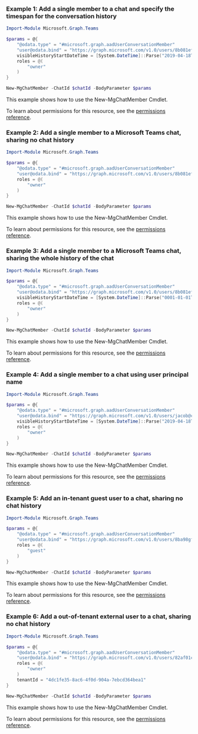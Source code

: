 ### Example 1: Add a single member to a chat and specify the timespan for the conversation history

```powershellImport-Module Microsoft.Graph.Teams

$params = @{
	"@odata.type" = "#microsoft.graph.aadUserConversationMember"
	"user@odata.bind" = "https://graph.microsoft.com/v1.0/users/8b081ef6-4792-4def-b2c9-c363a1bf41d5"
	visibleHistoryStartDateTime = [System.DateTime]::Parse("2019-04-18T23:51:43.255Z")
	roles = @(
		"owner"
	)
}

New-MgChatMember -ChatId $chatId -BodyParameter $params
```
This example shows how to use the New-MgChatMember Cmdlet.
To learn about permissions for this resource, see the [permissions reference](/graph/permissions-reference).

### Example 2: Add a single member to a Microsoft Teams chat, sharing no chat history

```powershellImport-Module Microsoft.Graph.Teams

$params = @{
	"@odata.type" = "#microsoft.graph.aadUserConversationMember"
	"user@odata.bind" = "https://graph.microsoft.com/v1.0/users/8b081ef6-4792-4def-b2c9-c363a1bf41d5"
	roles = @(
		"owner"
	)
}

New-MgChatMember -ChatId $chatId -BodyParameter $params
```
This example shows how to use the New-MgChatMember Cmdlet.
To learn about permissions for this resource, see the [permissions reference](/graph/permissions-reference).

### Example 3: Add a single member to a Microsoft Teams chat, sharing the whole history of the chat

```powershellImport-Module Microsoft.Graph.Teams

$params = @{
	"@odata.type" = "#microsoft.graph.aadUserConversationMember"
	"user@odata.bind" = "https://graph.microsoft.com/v1.0/users/8b081ef6-4792-4def-b2c9-c363a1bf41d5"
	visibleHistoryStartDateTime = [System.DateTime]::Parse("0001-01-01T00:00:00Z")
	roles = @(
		"owner"
	)
}

New-MgChatMember -ChatId $chatId -BodyParameter $params
```
This example shows how to use the New-MgChatMember Cmdlet.
To learn about permissions for this resource, see the [permissions reference](/graph/permissions-reference).

### Example 4: Add a single member to a chat using user principal name

```powershellImport-Module Microsoft.Graph.Teams

$params = @{
	"@odata.type" = "#microsoft.graph.aadUserConversationMember"
	"user@odata.bind" = "https://graph.microsoft.com/v1.0/users/jacob@contoso.com"
	visibleHistoryStartDateTime = [System.DateTime]::Parse("2019-04-18T23:51:43.255Z")
	roles = @(
		"owner"
	)
}

New-MgChatMember -ChatId $chatId -BodyParameter $params
```
This example shows how to use the New-MgChatMember Cmdlet.
To learn about permissions for this resource, see the [permissions reference](/graph/permissions-reference).

### Example 5: Add an in-tenant guest user to a chat, sharing no chat history

```powershellImport-Module Microsoft.Graph.Teams

$params = @{
	"@odata.type" = "#microsoft.graph.aadUserConversationMember"
	"user@odata.bind" = "https://graph.microsoft.com/v1.0/users/8ba98gf6-7fc2-4eb2-c7f2-aef9f21fd98g"
	roles = @(
		"guest"
	)
}

New-MgChatMember -ChatId $chatId -BodyParameter $params
```
This example shows how to use the New-MgChatMember Cmdlet.
To learn about permissions for this resource, see the [permissions reference](/graph/permissions-reference).

### Example 6: Add a out-of-tenant external user to a chat, sharing no chat history

```powershellImport-Module Microsoft.Graph.Teams

$params = @{
	"@odata.type" = "#microsoft.graph.aadUserConversationMember"
	"user@odata.bind" = "https://graph.microsoft.com/v1.0/users/82af01c5-f7cc-4a2e-a728-3a5df21afd9d"
	roles = @(
		"owner"
	)
	tenantId = "4dc1fe35-8ac6-4f0d-904a-7ebcd364bea1"
}

New-MgChatMember -ChatId $chatId -BodyParameter $params
```
This example shows how to use the New-MgChatMember Cmdlet.
To learn about permissions for this resource, see the [permissions reference](/graph/permissions-reference).

